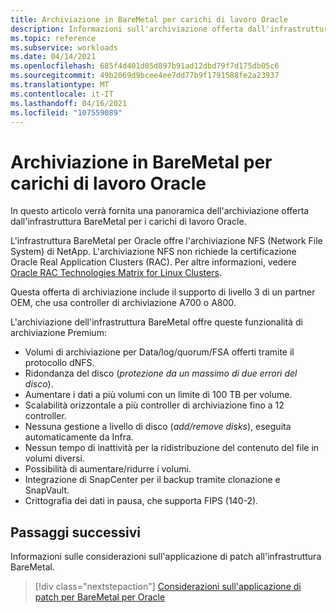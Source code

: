 ```yaml
---
title: Archiviazione in BareMetal per carichi di lavoro Oracle
description: Informazioni sull'archiviazione offerta dall'infrastruttura BareMetal per i carichi di lavoro Oracle.
ms.topic: reference
ms.subservice: workloads
ms.date: 04/14/2021
ms.openlocfilehash: 685f4d401d05d897b91ad12dbd79f7d175db05c6
ms.sourcegitcommit: 49b2069d9bcee4ee7dd77b9f1791588fe2a23937
ms.translationtype: MT
ms.contentlocale: it-IT
ms.lasthandoff: 04/16/2021
ms.locfileid: "107559089"
---
```

# <a name="storage-on-baremetal-for-oracle-workloads"></a>Archiviazione in BareMetal per carichi di lavoro Oracle

In questo articolo verrà fornita una panoramica dell'archiviazione offerta dall'infrastruttura BareMetal per i carichi di lavoro Oracle.

L'infrastruttura BareMetal per Oracle offre l'archiviazione NFS (Network File System) di NetApp. L'archiviazione NFS non richiede la certificazione Oracle Real Application Clusters (RAC). Per altre informazioni, vedere [Oracle RAC Technologies Matrix for Linux Clusters](https://www.oracle.com/database/technologies/tech-generic-linux-new.html).

Questa offerta di archiviazione include il supporto di livello 3 di un partner OEM, che usa controller di archiviazione A700 o A800.

L'archiviazione dell'infrastruttura BareMetal offre queste funzionalità di archiviazione Premium:

- Volumi di archiviazione per Data/log/quorum/FSA offerti tramite il protocollo dNFS.
- Ridondanza del disco (*protezione da un massimo di due errori del disco*).
- Aumentare i dati a più volumi con un limite di 100 TB per volume.
- Scalabilità orizzontale a più controller di archiviazione fino a 12 controller.
- Nessuna gestione a livello di disco (*add/remove disks*), eseguita automaticamente da Infra.
- Nessun tempo di inattività per la ridistribuzione del contenuto del file in volumi diversi.
- Possibilità di aumentare/ridurre i volumi.
- Integrazione di SnapCenter per il backup tramite clonazione e SnapVault.
- Crittografia dei dati in pausa, che supporta FIPS (140-2).

## <a name="next-steps"></a>Passaggi successivi

Informazioni sulle considerazioni sull'applicazione di patch all'infrastruttura BareMetal.

> [!div class="nextstepaction"]
> [Considerazioni sull'applicazione di patch per BareMetal per Oracle](oracle-baremetal-patching.md)

